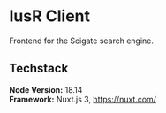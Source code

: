 # IusR Client

Frontend for the Scigate search engine.

## Techstack

**Node Version:** 18.14  
**Framework:** Nuxt.js 3, https://nuxt.com/
